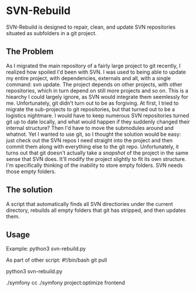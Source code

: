 SVN-Rebuild
===

SVN-Rebuild is designed to repair, clean, and update SVN repositories situated as subfolders in a git project.

The Problem
---
As I migrated the main repository of a fairly large project to git recently, I realized how spoiled I'd been with SVN. I was used to being able to update my entire project, with dependencies, externals and all, with a single command: svn update. The project depends on other projects, with other repositories, which in turn depend on still more projects and so on. This is a hiearchy I could largely ignore, as SVN would integrate them seemlessly for me. Unfortunately, git didn't turn out to be as forgiving.
At first, I tried to migrate the sub-projects to git repositories, but that turned out to be a logistics nightmare. I would have to keep numerous SVN repositories turned git up to date locally, and what would happen if they suddenly changed their internal structure? Then I'd have to move the submodules around and whatnot.
Yet I wanted to use git, so I thought the solution would be easy: just check out the SVN repos I need straight into the project and then commit them along with everything else to the git repo.
Unfortunately, it turns out that git doesn't actually take a *snapshot* of the project in the same sense that SVN does. It'll modify the project slightly to fit its own structure. I'm specifically thinking of the inability to store empty folders. SVN needs those empty folders.

The solution
---
A script that automatically finds all SVN directiories under the current directory, rebuilds all empty folders that git has stripped, and then updates them.

Usage
---
Example:
  python3 svn-rebuild.py
  
As part of other script:
  #!/bin/bash
  git pull
  
  python3 svn-rebuild.py
  
  ./symfony cc
  ./symfony project:optimize frontend